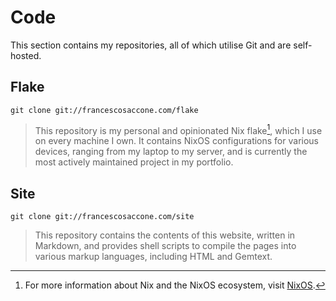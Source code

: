 Code
====

This section contains my repositories, all of which utilise Git and are
self-hosted.

Flake
-----

```
git clone git://francescosaccone.com/flake
```

> This repository is my personal and opinionated Nix flake[^1], which I use on
every machine I own. It contains NixOS configurations for various devices,
ranging from my laptop to my server, and is currently the most actively
maintained project in my portfolio.

[^1]: For more information about Nix and the NixOS ecosystem, visit
  [NixOS](https://nixos.org).

Site
----

```
git clone git://francescosaccone.com/site
```

> This repository contains the contents of this website, written in Markdown,
and provides shell scripts to compile the pages into various markup languages,
including HTML and Gemtext.
